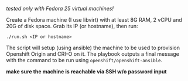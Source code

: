 _tested only with Fedora 25 virtual machines!_

Create a Fedora machine (I use libvirt) with at least 8G RAM, 2 vCPU and 20G of
disk space. Grab its IP (or hostname), then run:
```
./run.sh <IP or hostname>
```
The script will setup (using ansible) the machine to be used to provision Openshift
Origin and CRI-O on it. The playbook outputs a final message with the command to
be run using `openshift/openshift-ansible`.

**make sure the machine is reachable via SSH w/o password input**
